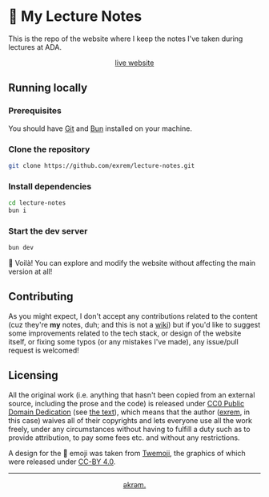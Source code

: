 # 📝 My Lecture Notes

This is the repo of the website where I keep the notes I've taken during lectures at ADA.

<div align="center">

[live website](https://lecture-notes.ekrem.vercel.app/)

</div>

## Running locally

### Prerequisites

You should have [Git](https://git-scm.com/) and [Bun](https://bun.sh/) installed on your machine.

### Clone the repository

```sh
git clone https://github.com/exrem/lecture-notes.git
```

### Install dependencies

```sh
cd lecture-notes
bun i
```

### Start the dev server

```sh
bun dev
```

🎉 Voilà! You can explore and modify the website without affecting the main version at all!

## Contributing

As you might expect, I don't accept any contributions related to the content (cuz they're **my** notes, duh; and this is not a [wiki](https://en.wikipedia.org/wiki/Wiki)) but if you'd like to suggest some improvements related to the tech stack, or design of the website itself, or fixing some typos (or any mistakes I've made), any issue/pull request is welcomed!

## Licensing

All the original work (i.e. anything that hasn't been copied from an external source, including the prose and the code) is released under [CC0 Public Domain Dedication](https://creativecommons.org/public-domain/cc0/) (see [the text](./LICENSE)), which means that the author ([exrem](https://github.com/exrem), in this case) waives all of their copyrights and lets everyone use all the work freely, under any circumstances without having to fulfill a duty such as to provide attribution, to pay some fees etc. and without any restrictions.

A design for the 📝 emoji was taken from [Twemoji](https://github.com/jdecked/twemoji), the graphics of which were released under [CC-BY 4.0](https://creativecommons.org/licenses/by/4.0/).

---

<div align="center">

[əkrəm.](https://ekrem.vercel.app/)

</div>
